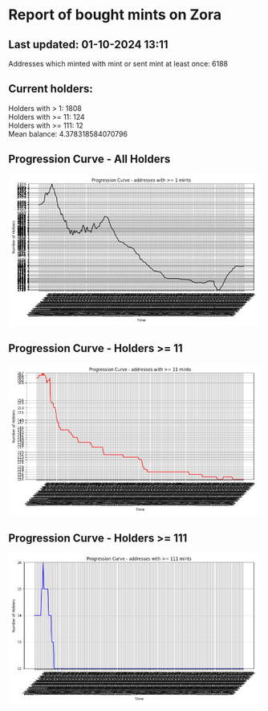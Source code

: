 # Report of bought mints on Zora
## Last updated: 01-10-2024 13:11
Addresses which minted with mint or sent mint at least once: 6188

## Current holders:
Holders with > 1: 1808  
Holders with >= 11: 124  
Holders with >= 111: 12  
Mean balance: 4.378318584070796  

## Progression Curve - All Holders
![addresses with >= 1 mint](progression_curve_all.png)
## Progression Curve - Holders >= 11
![addresses with >= 11 mints](progression_curve_gt_11.png)
## Progression Curve - Holders >= 111
![addresses with >= 111 mints](progression_curve_gt_111.png)
